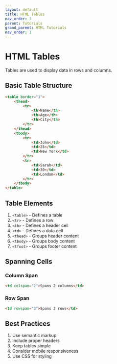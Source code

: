 ```yaml
---
layout: default
title: HTML Tables
nav_order: 3
parent: Tutorials
grand_parent: HTML Tutorials
nav_order: 1
---
```


# HTML Tables

Tables are used to display data in rows and columns.

## Basic Table Structure

```html
<table border="1">
    <thead>
        <tr>
            <th>Name</th>
            <th>Age</th>
            <th>City</th>
        </tr>
    </thead>
    <tbody>
        <tr>
            <td>John</td>
            <td>25</td>
            <td>New York</td>
        </tr>
        <tr>
            <td>Sarah</td>
            <td>30</td>
            <td>London</td>
        </tr>
    </tbody>
</table>
```

## Table Elements

1. `<table>` - Defines a table
2. `<tr>` - Defines a row
3. `<th>` - Defines a header cell
4. `<td>` - Defines a data cell
5. `<thead>` - Groups header content
6. `<tbody>` - Groups body content
7. `<tfoot>` - Groups footer content

## Spanning Cells

### Column Span
```html
<td colspan="2">Spans 2 columns</td>
```

### Row Span
```html
<td rowspan="3">Spans 3 rows</td>
```

## Best Practices

1. Use semantic markup
2. Include proper headers
3. Keep tables simple
4. Consider mobile responsiveness
5. Use CSS for styling
